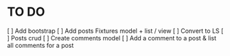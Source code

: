 # TO DO

[ ] Add bootstrap
[ ] Add posts Fixtures model + list / view
[ ] Convert to LS
[ ] Posts crud
[ ] Create comments model
[ ] Add a comment to a post & list all comments for a post
